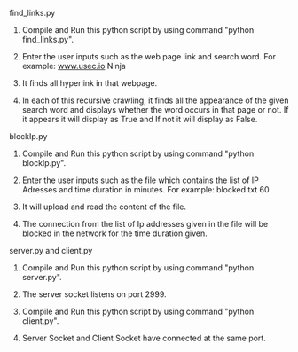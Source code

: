 find_links.py

1. Compile and Run this python script by using command "python find_links.py".

2. Enter the user inputs such as the web page link and search word.
     For example: www.usec.io Ninja

3. It finds all hyperlink in that webpage.

4. In each of this recursive crawling, it finds all the appearance of the given search word and
   displays whether the word occurs in that page or not. If it appears it will display as True and If not it will display as False.


blockIp.py

1. Compile and Run this python script by using command "python blockIp.py".

2. Enter the user inputs such as the file which contains the list of IP Adresses and time duration in minutes.
     For example: blocked.txt 60

3. It will upload and read the content of the file.

4. The connection from the list of Ip addresses given in the file will be blocked in the network for the time duration given.

server.py and client.py

1. Compile and Run this python script by using command "python server.py".

2. The server socket listens on port 2999.

3. Compile and Run this python script by using command "python client.py".

4. Server Socket and Client Socket have connected at the same port.